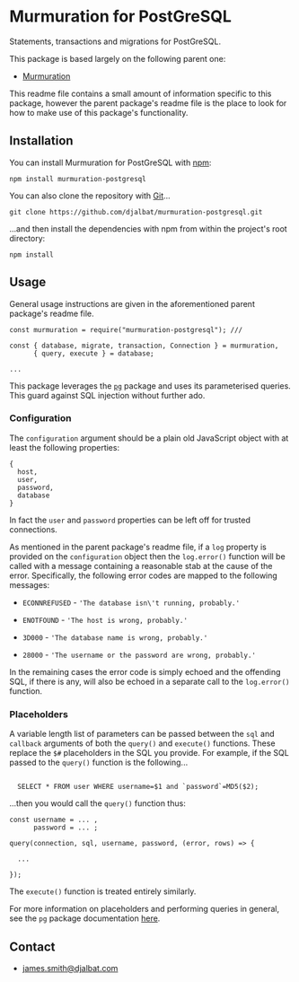 # Murmuration for PostGreSQL

Statements, transactions and migrations for PostGreSQL.

This package is based largely on the following parent one:

* [Murmuration](https://github.com/djalbat/murmuration)

This readme file contains a small amount of information specific to this package, however the parent package's readme file is the place to look for how to make use of this package's functionality.

## Installation

You can install Murmuration for PostGreSQL with [npm](https://www.npmjs.com/):

    npm install murmuration-postgresql

You can also clone the repository with [Git](https://git-scm.com/)...

    git clone https://github.com/djalbat/murmuration-postgresql.git

...and then install the dependencies with npm from within the project's root directory:

    npm install

## Usage

General usage instructions are given in the aforementioned parent package's readme file.

```
const murmuration = require("murmuration-postgresql"); ///

const { database, migrate, transaction, Connection } = murmuration,
      { query, execute } = database;

...
```

This package leverages the [`pg`](https://node-postgres.com/) package and uses its parameterised queries. This guard against SQL injection without further ado.

### Configuration

The `configuration` argument should be a plain old JavaScript object with at least the following properties:

```
{
  host,
  user,
  password,
  database
}
```
In fact the `user` and `password` properties can be left off for trusted connections.

As mentioned in the parent package's readme file, if a `log` property is provided on the `configuration` object then the `log.error()` function will be called with a message containing a reasonable stab at the cause of the error. Specifically, the following error codes are mapped to the following messages:

* `ECONNREFUSED` - `'The database isn\'t running, probably.'`

* `ENOTFOUND` - `'The host is wrong, probably.'`

* `3D000` - `'The database name is wrong, probably.'`

* `28000` - `'The username or the password are wrong, probably.'`

In the remaining cases the error code is simply echoed and the offending SQL, if there is any, will also be echoed in a separate call to the `log.error()` function.

### Placeholders

A variable length list of parameters can be passed between the `sql` and `callback` arguments of both the `query()` and `execute()` functions. These replace the `$#` placeholders in the SQL you provide. For example, if the SQL passed to the `query()` function is the following...

```

  SELECT * FROM user WHERE username=$1 and `password`=MD5($2);

```
...then you would call the `query()` function thus:

```
const username = ... ,
      password = ... ;

query(connection, sql, username, password, (error, rows) => {

  ...

});

```
The `execute()` function is treated entirely similarly.

For more information on placeholders and performing queries in general, see the `pg` package documentation [here](https://node-postgres.com/features/queries).

## Contact

- james.smith@djalbat.com

